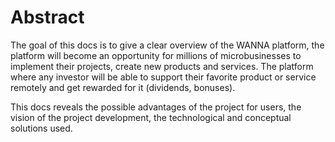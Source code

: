 # Abstract

The goal of this docs is to give a clear overview of the WANNA platform, the platform will become an opportunity for millions of microbusinesses to implement their projects, create new products and services. The platform where any investor will be able to support their favorite product or service remotely and get rewarded for it (dividends, bonuses).&#x20;

This docs reveals the possible advantages of the project for users, the vision of the project development, the technological and conceptual solutions used.
